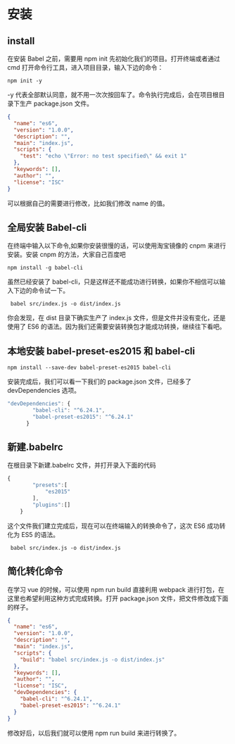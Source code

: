 # 安装

## install

在安装 Babel 之前，需要用 npm init 先初始化我们的项目。打开终端或者通过 cmd 打开命令行工具，进入项目目录，输入下边的命令：

```
npm init -y
```

-y 代表全部默认同意，就不用一次次按回车了。命令执行完成后，会在项目根目录下生产 package.json 文件。

```json
{
  "name": "es6",
  "version": "1.0.0",
  "description": "",
  "main": "index.js",
  "scripts": {
    "test": "echo \"Error: no test specified\" && exit 1"
  },
  "keywords": [],
  "author": "",
  "license": "ISC"
}
```

可以根据自己的需要进行修改，比如我们修改 name 的值。

## 全局安装 Babel-cli

在终端中输入以下命令,如果你安装很慢的话，可以使用淘宝镜像的 cnpm 来进行安装。安装 cnpm 的方法，大家自己百度吧

```
npm install -g babel-cli
```

虽然已经安装了 babel-cli，只是这样还不能成功进行转换，如果你不相信可以输入下边的命令试一下。

```
 babel src/index.js -o dist/index.js
```

你会发现，在 dist 目录下确实生产了 index.js 文件，但是文件并没有变化，还是使用了 ES6 的语法。因为我们还需要安装转换包才能成功转换，继续往下看吧。

## 本地安装 babel-preset-es2015 和 babel-cli

```
npm install --save-dev babel-preset-es2015 babel-cli
```

安装完成后，我们可以看一下我们的 package.json 文件，已经多了 devDependencies 选项。

```js
"devDependencies": {
        "babel-cli": "^6.24.1",
        "babel-preset-es2015": "^6.24.1"
      }
```

## 新建.babelrc

在根目录下新建.babelrc 文件，并打开录入下面的代码

```js
{
        "presets":[
            "es2015"
        ],
        "plugins":[]
    }
```

这个文件我们建立完成后，现在可以在终端输入的转换命令了，这次 ES6 成功转化为 ES5 的语法。

```
 babel src/index.js -o dist/index.js
```

## 简化转化命令

在学习 vue 的时候，可以使用 npm run build 直接利用 webpack 进行打包，在这里也希望利用这种方式完成转换。打开 package.json 文件，把文件修改成下面的样子。

```json
{
  "name": "es6",
  "version": "1.0.0",
  "description": "",
  "main": "index.js",
  "scripts": {
    "build": "babel src/index.js -o dist/index.js"
  },
  "keywords": [],
  "author": "",
  "license": "ISC",
  "devDependencies": {
    "babel-cli": "^6.24.1",
    "babel-preset-es2015": "^6.24.1"
  }
}
```

修改好后，以后我们就可以使用 npm run build 来进行转换了。
